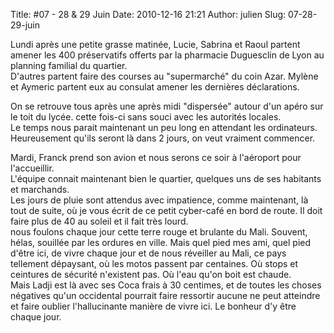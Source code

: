 Title: #07 - 28 & 29 Juin
Date: 2010-12-16 21:21
Author: julien
Slug: 07-28-29-juin

Lundi après une petite grasse matinée, Lucie, Sabrina et Raoul partent
amener les 400 préservatifs offerts par la pharmacie Duguesclin de Lyon
au planning familial du quartier.  
D'autres partent faire des courses au "supermarché" du coin Azar. Mylène
et Aymeric partent eux au consulat amener les dernières déclarations.  
  
On se retrouve tous après une après midi "dispersée" autour d'un apéro
sur le toit du lycée. cette fois-ci sans souci avec les autorités
locales.  
Le temps nous parait maintenant un peu long en attendant les
ordinateurs. Heureusement qu'ils seront là dans 2 jours, on veut
vraiment commencer.  
  
Mardi, Franck prend son avion et nous serons ce soir à l'aéroport pour
l'accueillir.  
L'équipe connait maintenant bien le quartier, quelques uns de ses
habitants et marchands.  
Les jours de pluie sont attendus avec impatience, comme maintenant, là
tout de suite, où je vous écrit de ce petit cyber-café en bord de route.
Il doit faire plus de 40 au soleil et il fait très lourd.  
nous foulons chaque jour cette terre rouge et brulante du Mali. Souvent,
hélas, souillée par les ordures en ville. Mais quel pied mes ami, quel
pied d'être ici, de vivre chaque jour et de nous réveiller au Mali, ce
pays tellement dépaysant, où les motos passent par centaines. Où stops
et ceintures de sécurité n'existent pas. Où l'eau qu'on boit est
chaude.  
Mais Ladji est là avec ses Coca frais à 30 centimes, et de toutes les
choses négatives qu'un occidental pourrait faire ressortir aucune ne
peut atteindre et faire oublier l'hallucinante manière de vivre ici. Le
bonheur d'y être chaque jour.

</p>

